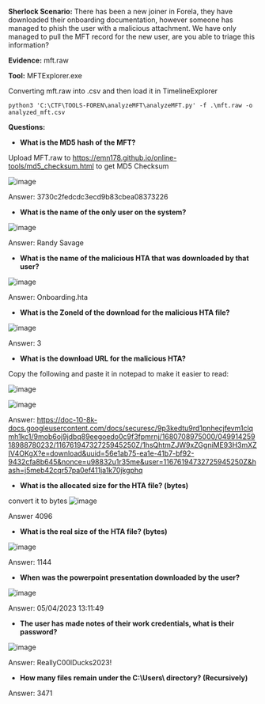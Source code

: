 **Sherlock Scenario:**
There has been a new joiner in Forela, they have downloaded their onboarding documentation, however someone has managed to phish the user with a malicious attachment. We have only managed to pull the MFT record for the new user, are you able to triage this information?

**Evidence:** mft.raw


**Tool:** MFTExplorer.exe 



Converting mft.raw into .csv and then load it in TimelineExplorer
```
python3 'C:\CTF\TOOLS-FOREN\analyzeMFT\analyzeMFT.py' -f .\mft.raw -o analyzed_mft.csv
```



**Questions:**


- **What is the MD5 hash of the MFT?**


Upload MFT.raw to https://emn178.github.io/online-tools/md5_checksum.html to get MD5 Checksum

![image](https://github.com/jirayus013t/cybersecurityprojects/assets/49973180/f9f4a9cf-e44c-46da-9199-d9c06d4aca85)


Answer: 3730c2fedcdc3ecd9b83cbea08373226



- **What is the name of the only user on the system?**

![image](https://github.com/jirayus013t/cybersecurityprojects/assets/49973180/0bcb58b2-d733-4ca5-9b3e-75459e29a278)


Answer: Randy Savage

- **What is the name of the malicious HTA that was downloaded by that user?**

![image](https://github.com/jirayus013t/cybersecurityprojects/assets/49973180/e1907d45-e3b6-410a-a639-cb2db2c49259)



Answer: Onboarding.hta

- **What is the ZoneId of the download for the malicious HTA file?**


![image](https://github.com/jirayus013t/cybersecurityprojects/assets/49973180/e334aad9-3ade-4942-a413-b212f44ea800)


Answer: 3

- **What is the download URL for the malicious HTA?**


Copy the following and paste it in notepad to make it easier to read:

![image](https://github.com/jirayus013t/cybersecurityprojects/assets/49973180/fbed5826-4737-4605-9ca0-46304eb8870a)


![image](https://github.com/jirayus013t/cybersecurityprojects/assets/49973180/831b58b8-b2ed-4204-ba9e-a4005f0cfcf8)




Answer: https://doc-10-8k-docs.googleusercontent.com/docs/securesc/9p3kedtu9rd1pnhecjfevm1clqmh1kc1/9mob6oj9jdbq89eegoedo0c9f3fpmrnj/1680708975000/04991425918988780232/11676194732725945250Z/1hsQhtmZJW9xZGgniME93H3mXZIV4OKgX?e=download&uuid=56e1ab75-ea1e-41b7-bf92-9432cfa8b645&nonce=u98832u1r35me&user=11676194732725945250Z&hash=j5meb42cqr57pa0ef411ja1k70jkgphq

- **What is the allocated size for the HTA file? (bytes)**


convert it to bytes
![image](https://github.com/jirayus013t/cybersecurityprojects/assets/49973180/38de0759-ddac-4a11-a87e-6258c7787b71)



Answer 4096

- **What is the real size of the HTA file? (bytes)**



![image](https://github.com/jirayus013t/cybersecurityprojects/assets/49973180/d1a037c1-7750-45a2-90e0-07dcd90a6acb)


Answer: 1144



- **When was the powerpoint presentation downloaded by the user?**

![image](https://github.com/jirayus013t/cybersecurityprojects/assets/49973180/b85abd69-7920-4ea3-9747-baf2ac6fc211)



Answer: 05/04/2023 13:11:49


- **The user has made notes of their work credentials, what is their password?**

![image](https://github.com/jirayus013t/cybersecurityprojects/assets/49973180/4312e292-fe49-4f8d-8f58-1fbe3965731a)



Answer: ReallyC00lDucks2023!

- **How many files remain under the C:\Users\ directory? (Recursively)**

Answer: 3471

